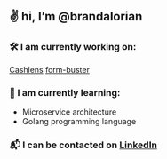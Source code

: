 ## ✌️ hi, I’m @brandalorian

### 🛠️ I am currently working on:
[Cashlens](https://www.cashlens.app/)
[form-buster](https://github.com/brandalorian/form-buster)
<!--- 
  - My guitar platform Riffster
  - My UI/UX platform UXforge
  --->
### 🌱 I am currently learning:
- Microservice architecture
- Golang programming language

### 📬 I can be contacted on [LinkedIn](https://linkedin.com/in/brandon-kent)
